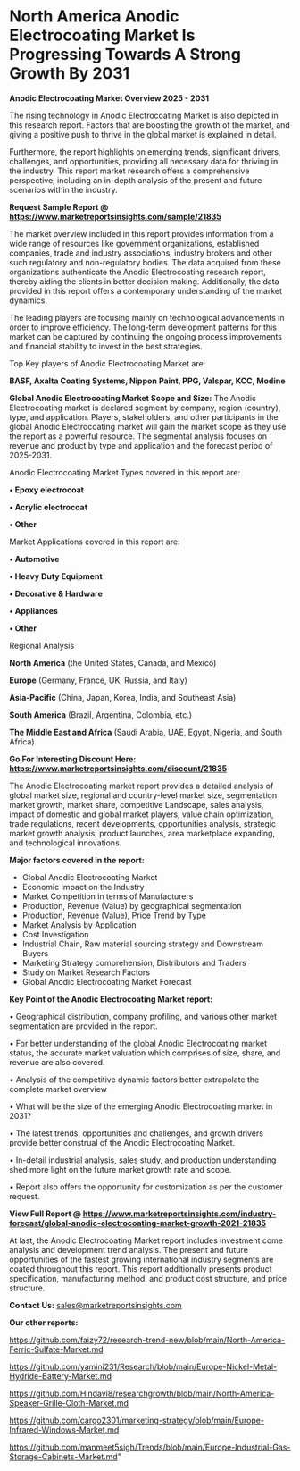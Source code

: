 # North America Anodic Electrocoating Market Is Progressing Towards A Strong Growth By 2031

<Strong> Anodic Electrocoating Market Overview 2025 - 2031</strong>

The rising technology in Anodic Electrocoating Market is also depicted in this research report. Factors that are boosting the growth of the market, and giving a positive push to thrive in the global market is explained in detail.

Furthermore, the report highlights on emerging trends, significant drivers, challenges, and opportunities, providing all necessary data for thriving in the industry. This report market research offers a comprehensive perspective, including an in-depth analysis of the present and future scenarios within the industry.

<strong>Request Sample Report @ <a href=https://www.marketreportsinsights.com/sample/21835>https://www.marketreportsinsights.com/sample/21835</a></strong>

The market overview included in this report provides information from a wide range of resources like government organizations, established companies, trade and industry associations, industry brokers and other such regulatory and non-regulatory bodies. The data acquired from these organizations authenticate the Anodic Electrocoating research report, thereby aiding the clients in better decision making. Additionally, the data provided in this report offers a contemporary understanding of the market dynamics.

The leading players are focusing mainly on technological advancements in order to improve efficiency. The long-term development patterns for this market can be captured by continuing the ongoing process improvements and financial stability to invest in the best strategies.

Top Key players of Anodic Electrocoating Market are:

<strong>BASF, Axalta Coating Systems, Nippon Paint, PPG, Valspar, KCC, Modine</strong>

<strong><b>Global Anodic Electrocoating Market Scope and Size:</b></strong>
The Anodic Electrocoating market is declared segment by company, region (country), type, and application. Players, stakeholders, and other participants in the global Anodic Electrocoating market will gain the market scope as they use the report as a powerful resource. The segmental analysis focuses on revenue and product by type and application and the forecast period of 2025-2031.

Anodic Electrocoating Market Types covered in this report are:

<strong>• Epoxy electrocoat

• Acrylic electrocoat

• Other</strong>

Market Applications covered in this report are:

<strong>• Automotive

• Heavy Duty Equipment

• Decorative & Hardware

• Appliances

• Other</strong> 

Regional Analysis

<strong>North America</strong> (the United States, Canada, and Mexico)

<strong>Europe</strong> (Germany, France, UK, Russia, and Italy)

<strong>Asia-Pacific</strong> (China, Japan, Korea, India, and Southeast Asia)

<strong>South America</strong> (Brazil, Argentina, Colombia, etc.)

<strong>The Middle East and Africa</strong> (Saudi Arabia, UAE, Egypt, Nigeria, and South Africa)

<strong>Go For Interesting Discount Here: <a href=https://www.marketreportsinsights.com/discount/21835>https://www.marketreportsinsights.com/discount/21835</a></strong>

The Anodic Electrocoating market report provides a detailed analysis of global market size, regional and country-level market size, segmentation market growth, market share, competitive Landscape, sales analysis, impact of domestic and global market players, value chain optimization, trade regulations, recent developments, opportunities analysis, strategic market growth analysis, product launches, area marketplace expanding, and technological innovations.

<strong><b>Major factors covered in the report:</b></strong>
<ul>
  <li>Global Anodic Electrocoating Market </li>
  <li>Economic Impact on the Industry</li>
  <li>Market Competition in terms of Manufacturers</li>
  <li>Production, Revenue (Value) by geographical segmentation</li>
  <li>Production, Revenue (Value), Price Trend by Type</li>
  <li>Market Analysis by Application</li>
  <li>Cost Investigation</li>
  <li>Industrial Chain, Raw material sourcing strategy and Downstream Buyers</li>
  <li>Marketing Strategy comprehension, Distributors and Traders</li>
  <li>Study on Market Research Factors</li>
  <li>Global Anodic Electrocoating Market Forecast</li>
</ul>

<strong><b>Key Point of the Anodic Electrocoating Market report:</b></strong>

• Geographical distribution, company profiling, and various other market segmentation are provided in the report.

• For better understanding of the global Anodic Electrocoating market status, the accurate market valuation which comprises of size, share, and revenue are also covered.

• Analysis of the competitive dynamic factors better extrapolate the complete market overview

• What will be the size of the emerging Anodic Electrocoating market in 2031?

• The latest trends, opportunities and challenges, and growth drivers provide better construal of the Anodic Electrocoating Market.

• In-detail industrial analysis, sales study, and production understanding shed more light on the future market growth rate and scope.

• Report also offers the opportunity for customization as per the customer request.

<strong><b>View Full Report @ <a href=https://www.marketreportsinsights.com/industry-forecast/global-anodic-electrocoating-market-growth-2021-21835>https://www.marketreportsinsights.com/industry-forecast/global-anodic-electrocoating-market-growth-2021-21835</a></b></strong>


At last, the Anodic Electrocoating Market report includes investment come analysis and development trend analysis. The present and future opportunities of the fastest growing international industry segments are coated throughout this report. This report additionally presents product specification, manufacturing method, and product cost structure, and price structure.

<strong>Contact Us:</strong>
sales@marketreportsinsights.com

<strong>Our other reports:</strong>

<a href=https://github.com/faizy72/research-trend-new/blob/main/North-America-Ferric-Sulfate-Market.md>https://github.com/faizy72/research-trend-new/blob/main/North-America-Ferric-Sulfate-Market.md</a>

<a href=https://github.com/yamini231/Research/blob/main/Europe-Nickel-Metal-Hydride-Battery-Market.md>https://github.com/yamini231/Research/blob/main/Europe-Nickel-Metal-Hydride-Battery-Market.md</a>

<a href=https://github.com/Hindavi8/researchgrowth/blob/main/North-America-Speaker-Grille-Cloth-Market.md>https://github.com/Hindavi8/researchgrowth/blob/main/North-America-Speaker-Grille-Cloth-Market.md</a>

<a href=https://github.com/cargo2301/marketing-strategy/blob/main/Europe-Infrared-Windows-Market.md>https://github.com/cargo2301/marketing-strategy/blob/main/Europe-Infrared-Windows-Market.md</a>

<a href=https://github.com/manmeet5sigh/Trends/blob/main/Europe-Industrial-Gas-Storage-Cabinets-Market.md>https://github.com/manmeet5sigh/Trends/blob/main/Europe-Industrial-Gas-Storage-Cabinets-Market.md</a>"
